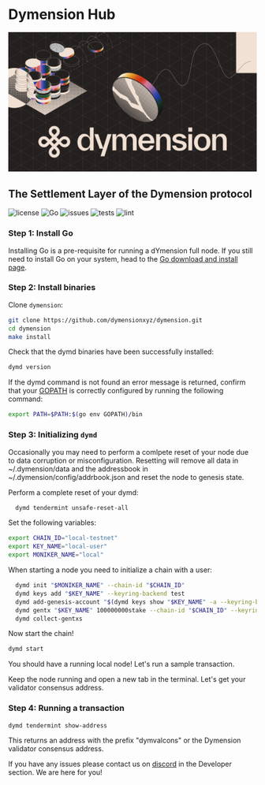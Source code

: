 # Dymension Hub

<img src="docs/dymension.png" alt="banner" width="830"/>

## The Settlement Layer of the Dymension protocol

![license](https://img.shields.io/github/license/dymensionxyz/dymension)
![Go](https://img.shields.io/badge/go-1.18-blue.svg)
![issues](https://img.shields.io/github/issues/dymensionxyz/dymension)
![tests](https://github.com/dymensionxyz/dymint/actions/workflows/test.yml/badge.svg?branch=main)
![lint](https://github.com/dymensionxyz/dymint/actions/workflows/lint.yml/badge.svg?branch=main)

### Step 1: Install Go

Installing Go is a pre-requisite for running a dYmension full node. If you still need to install Go on your system, head to the [Go download and install page](https://go.dev/doc/install).

### Step 2: Install binaries

Clone `dymension`:

```sh
git clone https://github.com/dymensionxyz/dymension.git
cd dymension
make install
```

Check that the dymd binaries have been successfully installed:

```sh
dymd version
```

If the dymd command is not found an error message is returned, confirm that your [GOPATH](https://go.dev/doc/gopath_code#GOPATH) is correctly configured by running the following command:

```sh
export PATH=$PATH:$(go env GOPATH)/bin
```

### Step 3: Initializing `dymd`

Occasionally you may need to perform a comlpete reset of your node due to data corruption or misconfiguration. Resetting will remove all data in ~/.dymension/data and the addressbook in ~/.dymension/config/addrbook.json and reset the node to genesis state.

Perform a complete reset of your dymd:

```sh
  dymd tendermint unsafe-reset-all
```

Set the following variables:

```sh
export CHAIN_ID="local-testnet"
export KEY_NAME="local-user"
export MONIKER_NAME="local"
```

When starting a node you need to initialize a chain with a user:

```sh
  dymd init "$MONIKER_NAME" --chain-id "$CHAIN_ID"
  dymd keys add "$KEY_NAME" --keyring-backend test
  dymd add-genesis-account "$(dymd keys show "$KEY_NAME" -a --keyring-backend test)" 100000000000stake
  dymd gentx "$KEY_NAME" 100000000stake --chain-id "$CHAIN_ID" --keyring-backend test
  dymd collect-gentxs
```

Now start the chain!

```sh
dymd start
```

You should have a running local node! Let's run a sample transaction.

Keep the node running and open a new tab in the terminal. Let's get your validator consensus address.

### Step 4: Running a transaction

```sh
dymd tendermint show-address
```

This returns an address with the prefix "dymvalcons" or the Dymension validator consensus address.

If you have any issues please contact us on [discord](http://discord.gg/dymension) in the Developer section. We are here for you!
